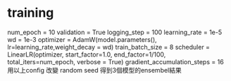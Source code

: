 # training 
num_epoch = 10
validation = True
logging_step = 100
learning_rate = 1e-5
wd = 1e-3
optimizer = AdamW(model.parameters(), lr=learning_rate,weight_decay = wd)
train_batch_size = 8
scheduler = LinearLR(optimizer, start_factor=1.0, end_factor=1/100, total_iters=num_epoch, verbose = True)
gradient_accumulation_steps = 16
用以上config 改變 random seed 得到3個模型的ensembel結果 